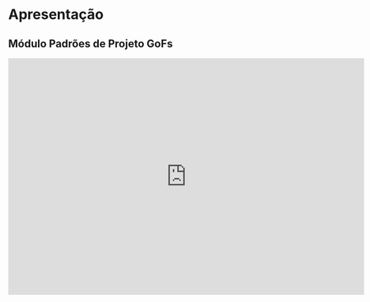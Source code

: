 # Apresentação

## Módulo Padrões de Projeto GoFs

<iframe width="720" height="480" src="https://www.youtube.com/embed/Cg077f4jVLg" frameborder="0" allow="accelerometer; autoplay; clipboard-write; encrypted-media; gyroscope; picture-in-picture; fullscreen"></iframe>

